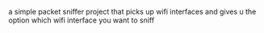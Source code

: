 a simple packet sniffer project that picks up wifi interfaces and gives u the option which wifi interface you want to sniff

